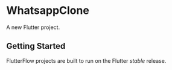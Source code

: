 # WhatsappClone

A new Flutter project.

## Getting Started

FlutterFlow projects are built to run on the Flutter _stable_ release.
